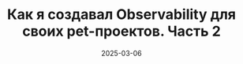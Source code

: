 ---
title: "Как я создавал Observability для своих pet-проектов. Часть 2"
date: 2025-03-06
source_url: "https://habr.com/ru/articles/888682/"
---